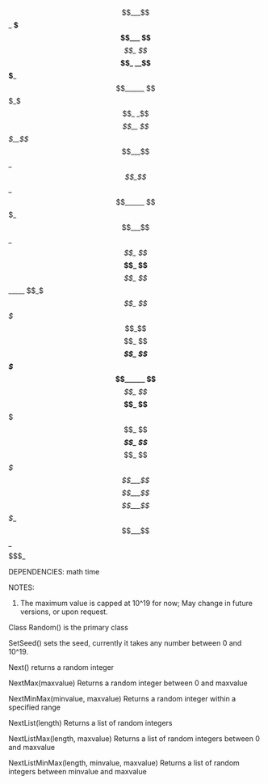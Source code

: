 $$___$$_ __$$$___ $$___$$_ $$___$$_ __$$$___ $$______
$$$_$$$_ _$$_$$__ $$$__$$_ $$___$$_ _$$_$$__ $$______
$$$$$$$_ $$___$$_ $$$$_$$_ $$___$$_ $$___$$_ $$______
$$_$_$$_ $$$$$$$_ $$_$$$$_ $$___$$_ $$$$$$$_ $$______
$$___$$_ $$___$$_ $$__$$$_ $$___$$_ $$___$$_ $$____$_
$$___$$_ $$___$$_ $$___$$_ _$$$$$__ $$___$$_ $$$$$$$_

DEPENDENCIES:
  math
  time
  
NOTES:
  1. The maximum value is capped at 10^19 for now; May change in future versions, or upon request.

Class Random() is the primary class

SetSeed() sets the seed, currently it takes any number between 0 and 10^19.

Next() returns a random integer

NextMax(maxvalue) Returns a random integer between 0 and maxvalue

NextMinMax(minvalue, maxvalue) Returns a random integer within a specified range

NextList(length) Returns a list of random integers

NextListMax(length, maxvalue) Returns a list of random integers between 0 and maxvalue

NextListMinMax(length, minvalue, maxvalue) Returns a list of random integers between minvalue and maxvalue
